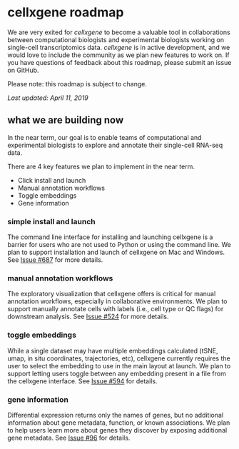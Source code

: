 # cellxgene roadmap

We are very exited for _cellxgene_ to become a valuable tool in collaborations
between computational biologists and experimental biologists working on
single-cell transcriptomics data. _cellxgene_ is in active development, and we
would love to include the community as we plan new features to work on. If you
have questions of feedback about this roadmap, please submit an issue on
GitHub.

Please note: this roadmap is subject to change.

*Last updated: April 11, 2019*

## what we are building now

In the near term, our goal is to enable teams of computational and experimental
biologists to explore and annotate their single-cell RNA-seq data.

There are 4 key features we plan to implement in the near term.

- Click install and launch
- Manual annotation workflows
- Toggle embeddings
- Gene information

### simple install and launch

The command line interface for installing and launching cellxgene is a barrier
for users who are not used to Python or using the command line. We plan to
support installation and launch of cellxgene on Mac and Windows. See
[Issue #687](https://github.com/chanzuckerberg/cellxgene/issues/687) for more details.

### manual annotation workflows

The exploratory visualization that cellxgene offers is critical for manual
annotation workflows, especially in collaborative environments. We plan to
support manually annotate cells with labels (i.e., cell type or QC flags) for
downstream analysis. See [Issue #524](https://github.com/chanzuckerberg/cellxgene/issues/524)
for more details.

### toggle embeddings

While a single dataset may have multiple embeddings calculated (tSNE, umap, in
situ coordinates, trajectories, etc), cellxgene currently requires the user to select the
embedding to use in the main layout at launch. We plan to support letting users
toggle between any embedding present in a file from the cellxgene interface.
See [Issue #594](https://github.com/chanzuckerberg/cellxgene/issues/594) for details.

### gene information

Differential expression returns only the names of genes, but no additional information
about gene metadata, function, or known associations. We plan to help users learn
more about genes they discover by exposing additional gene metadata. See
[Issue #96](https://github.com/chanzuckerberg/cellxgene/issues/96) for details.

